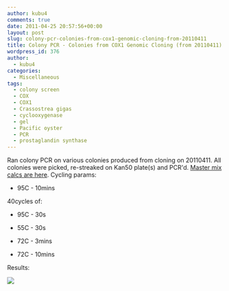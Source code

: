 ```yaml
---
author: kubu4
comments: true
date: 2011-04-25 20:57:56+00:00
layout: post
slug: colony-pcr-colonies-from-cox1-genomic-cloning-from-20110411
title: Colony PCR - Colonies from COX1 Genomic Cloning (from 20110411)
wordpress_id: 376
author:
  - kubu4
categories:
  - Miscellaneous
tags:
  - colony screen
  - COX
  - COX1
  - Crassostrea gigas
  - cyclooxygenase
  - gel
  - Pacific oyster
  - PCR
  - prostaglandin synthase
---
```


Ran colony PCR on various colonies produced from cloning on 20110411. All colonies were picked, re-streaked on Kan50 plate(s) and PCR'd. [Master mix calcs are here](http://eagle.fish.washington.edu/Arabidopsis/20110425-01.jpg). Cycling params:




    
  * 95C - 10mins



40cycles of:


    
  * 95C - 30s

    
  * 55C - 30s

    
  * 72C - 3mins

    
  * 72C - 10mins



Results:

![](http://eagle.fish.washington.edu/Arabidopsis/20110426-01%20Gel.jpg)

